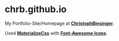 # chrb.github.io

My Portfolio-Site/Homepage at [**ChristophBiesinger**](http://christophbiesinger.de).

Used [**MaterializeCss**](http://materializecss.com/) with
[**Font-Awesome Icons**](http://fontawesome.io/).
